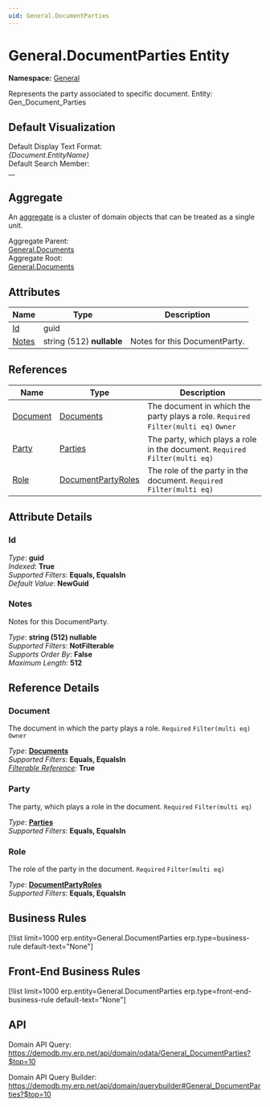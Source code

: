 ```yaml
---
uid: General.DocumentParties
---
```

# General.DocumentParties Entity

**Namespace:** [General](General.md)  

Represents the party associated to specific document. Entity: Gen_Document_Parties

## Default Visualization
Default Display Text Format:  
_{Document.EntityName}_  
Default Search Member:  
__  

## Aggregate
An [aggregate](https://docs.erp.net/tech/advanced/concepts/aggregates.html) is a cluster of domain objects that can be treated as a single unit.  

Aggregate Parent:  
[General.Documents](General.Documents.md)  
Aggregate Root:  
[General.Documents](General.Documents.md)  

## Attributes

| Name | Type | Description |
| ---- | ---- | --- |
| [Id](General.DocumentParties.md#id) | guid |  
| [Notes](General.DocumentParties.md#notes) | string (512) __nullable__ | Notes for this DocumentParty. 

## References

| Name | Type | Description |
| ---- | ---- | --- |
| [Document](General.DocumentParties.md#document) | [Documents](General.Documents.md) | The document in which the party plays a role. `Required` `Filter(multi eq)` `Owner` |
| [Party](General.DocumentParties.md#party) | [Parties](General.Contacts.Parties.md) | The party, which plays a role in the document. `Required` `Filter(multi eq)` |
| [Role](General.DocumentParties.md#role) | [DocumentPartyRoles](General.DocumentPartyRoles.md) | The role of the party in the document. `Required` `Filter(multi eq)` |


## Attribute Details

### Id

_Type_: **guid**  
_Indexed_: **True**  
_Supported Filters_: **Equals, EqualsIn**  
_Default Value_: **NewGuid**  

### Notes

Notes for this DocumentParty.

_Type_: **string (512) __nullable__**  
_Supported Filters_: **NotFilterable**  
_Supports Order By_: **False**  
_Maximum Length_: **512**  


## Reference Details

### Document

The document in which the party plays a role. `Required` `Filter(multi eq)` `Owner`

_Type_: **[Documents](General.Documents.md)**  
_Supported Filters_: **Equals, EqualsIn**  
_[Filterable Reference](https://docs.erp.net/dev/domain-api/filterable-references.html)_: **True**  

### Party

The party, which plays a role in the document. `Required` `Filter(multi eq)`

_Type_: **[Parties](General.Contacts.Parties.md)**  
_Supported Filters_: **Equals, EqualsIn**  

### Role

The role of the party in the document. `Required` `Filter(multi eq)`

_Type_: **[DocumentPartyRoles](General.DocumentPartyRoles.md)**  
_Supported Filters_: **Equals, EqualsIn**  



## Business Rules

[!list limit=1000 erp.entity=General.DocumentParties erp.type=business-rule default-text="None"]

## Front-End Business Rules

[!list limit=1000 erp.entity=General.DocumentParties erp.type=front-end-business-rule default-text="None"]

## API

Domain API Query:
<https://demodb.my.erp.net/api/domain/odata/General_DocumentParties?$top=10>

Domain API Query Builder:
<https://demodb.my.erp.net/api/domain/querybuilder#General_DocumentParties?$top=10>


